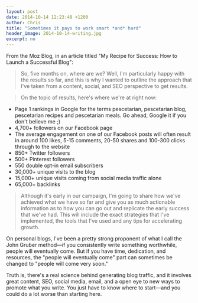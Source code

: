 ```yaml
---
layout: post
date: 2014-10-14 12:23:48 +1200
author: Chris
title: "Sometimes it pays to work smart *and* hard"
header_image: 2014-10-14-writing.jpg
excerpt: no
---
```


From the Moz Blog, in an article titled "My Recipe for Success: How to Launch a Successful Blog":

>So, five months on, where are we? Well, I'm particularly happy with the results so far, and this is why I wanted to outline the approach that I've taken from a content, social, and SEO perspective to get results.

>On the topic of results, here's where we're at right now:

+ Page 1 rankings in Google for the terms pescetarian, pescetarian blog, pescetarian recipes and pescetarian meals. Go ahead, Google it if you don't believe me ;)
+ 4,700+ followers on our Facebook page
+ The average engagement on one of our Facebook posts will often result in around 100 likes, 5-15 comments, 20-50 shares and 100-300 clicks through to the website
+ 850+ Twitter followers
+ 500+ Pinterest followers
+ 550 double opt-in email subscribers
+ 30,000+ unique visits to the blog
+ 15,000+ unique visits coming from social media traffic alone
+ 65,000+ backlinks

>Although it's early in our campaign, I'm going to share how we've achieved what we have so far and give you as much actionable information as to how you can go out and replicate the early success that we've had. This will include the exact strategies that I've implemented, the tools that I've used and any tips for accelerating growth.

On personal blogs, I've been a pretty strong proponent of what I call the John Gruber method—if you consistently write something worthwhile, people will eventually come. But if you have time, dedication, and resources, the "people will eventually come" part can sometimes be changed to "people will come very soon."

Truth is, there's a real science behind generating blog traffic, and it involves great content, SEO, social media, email, and a open eye to new ways to promote what you write. You just have to know where to start—and you could do a lot worse than starting here.

